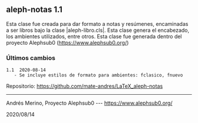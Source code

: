 ## aleph-notas 1.1

Esta clase fue creada para dar formato a notas y resúmenes, encaminadas a ser libros bajo la clase |aleph-libro.cls|. Esta clase genera el encabezado, los ambientes utilizados, entre otros. Esta clase fue generada dentro del proyecto Alephsub0 (https://www.alephsub0.org/)

### Últimos cambios

```
1.1  2020-08-14
   - Se incluye estilos de formato para ambientes: fclasico, fnuevo
```

Repositorio:  https://github.com/mate-andres/LaTeX_aleph-notas

________
Andrés Merino,
Proyecto Alephsub0 --- https://www.alephsub0.org/

2020/08/14
